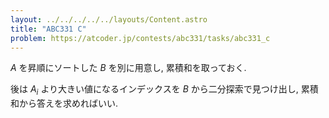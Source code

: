 ```yaml
---
layout: ../../../../../layouts/Content.astro
title: "ABC331 C"
problem: https://atcoder.jp/contests/abc331/tasks/abc331_c
---
```

$A$ を昇順にソートした $B$ を別に用意し, 累積和を取っておく.

後は $A_i$ より大きい値になるインデックスを $B$ から二分探索で見つけ出し, 累積和から答えを求めればいい.
